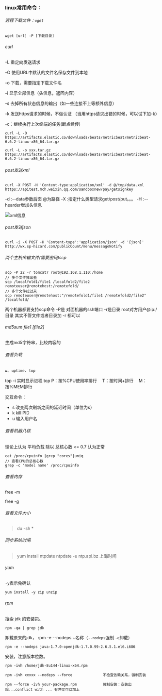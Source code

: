 ### linux常用命令：

###### 远程下载文件：`wget`

```shell
wget [url] -P [下载目录]
```
###### curl

-L 重定向发送请求

-O 使用URL中默认的文件名保存文件到本地

-o 下载，需要指定下载文件名

-i  显示全部信息（头信息，返回内容）

-s 去掉所有状态信息的输出（如一些连接不上等额外信息）

-k 发送https请求的时候，不做认证
（当用https请求出错的时候，可以试下加-k）

-c：继续执行上次终端的任务(断点续传)

```shell
curl -L -O https://artifacts.elastic.co/downloads/beats/metricbeat/metricbeat-6.6.2-linux-x86_64.tar.gz
```

```
curl -L -o xxx.tar.gz https://artifacts.elastic.co/downloads/beats/metricbeat/metricbeat-6.6.2-linux-x86_64.tar.gz
```



###### post发送xml

```shell
curl -X POST -H 'Content-type:application/xml' -d @/tmp/data.xml https://apitest.mch.weixin.qq.com/sandboxnew/pay/getsignkey
```

-d :--data参数后面 @为路径
-X :指定什么类型请求get/post/put。。。
-H :--hearder增加头信息 

![xml信息](https://i.loli.net/2019/06/13/5d0235295e4fe33478.jpg)

###### post发送json

```shell
curl -i -X POST -H 'Content-type':'application/json' -d '{json}' http://wx.sp-hicard.com/publicCount/menu/messageNotify
```

###### 两个主机传输文件(需要密码)scp

```shell
scp -P 22 -r tomcat7 root@192.168.1.110:/home
// 多个文件推出去
scp /localfold1/file1 /localfold2/file2  remoteuser@remotehost:/remotefold/ 
// 多个文件拉过来
scp remoteuser@remotehost:"/remotefold1/file1 /remotefold2/file2" /localfold/
```

两个机器都要支持scp命令
-P是 对面机器的ssh端口
-r是目录 
root对方用户@ip:/目录
其实不管文件或者目录加 -r 都可以

###### md5sum file1 [file2]

生成md5字符串，比较内容的

###### 查看负载

`w`、`uptime`、`top`

top -i 实时显示进程
top
    P：按%CPU使用率排行
　T：按时间+排行
　M：按%MEM排行

交互命令：

- s     改变两次刷新之间的延迟时间（单位为s）
- k     kill PID
- u     输入用户名

###### 查看机器几核

理论上认为 平均负载 除以 总核心数 <= 0.7 认为正常

```shell
cat /proc/cpuinfo |grep "cores"|uniq
// 查看CPU的总核心数
grep -c 'model name' /proc/cpuinfo 
```

###### 查看内存

free -m

free -g

###### 查看文件大小

> du -sh *



###### 同步系统时间

> yum install ntpdate
> ntpdate -u ntp.api.bz  上海时间

###### yum

`-y`表示免确认

```shell
yum install -y zip unzip
```

###### rpm

搜索 jdk 的安装包。

```shell
rpm -qa | grep jdk
```

卸载原来的jdk， rpm -e --nodeps +名称（`--nodeps`强制 `-e`卸载）

```shell
rpm -e --nodeps java-1.7.0-openjdk-1.7.0.99-2.6.5.1.el6.i686
```

安装，注意版本位数。

```shell
rpm -ivh /home/jdk-8u144-linux-x64.rpm
```

```shell
rpm -ivh xxxxx --nodeps --force              不检查依赖关系，强制安装
```

```shell
rpm --force -ivh your-package.rpm  		     强制安装：安装出现...conflict with ... 有冲突可以加上
```